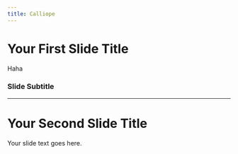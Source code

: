 ```yaml
---
title: Calliope
---
```


# Your First Slide Title
Haha
### Slide Subtitle

---

# Your Second Slide Title

Your slide text goes here.
